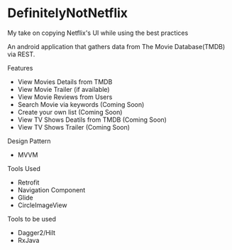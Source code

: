 # DefinitelyNotNetflix
My take on copying Netflix's UI while using the best practices


An android application that gathers data from The Movie Database(TMDB)
via REST.



  Features
* View Movies Details from TMDB
* View Movie Trailer (if available)
* View Movie Reviews from Users
* Search Movie via keywords (Coming Soon)
* Create your own list (Coming Soon)
* View TV Shows Deatils from TMDB (Coming Soon)
* View TV Shows Trailer (Coming Soon)


 
Design Pattern
* MVVM

Tools Used
* Retrofit
* Navigation Component
* Glide
* CircleImageView
  
 Tools to be used
* Dagger2/Hilt
* RxJava
 
          
